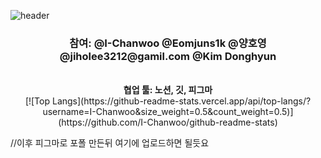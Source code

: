 ![header](https://capsule-render.vercel.app/api?type=venom&height=200&text=웹%20프로젝트)

<div style = "text-align: center;">
  <h3>참여: @I-Chanwoo @Eomjuns1k @양호영 @jiholee3212@gamil.com @Kim Donghyun</h3><br>
  <b>협업 툴: 노션, 깃, 피그마</b><br>
  [![Top Langs](https://github-readme-stats.vercel.app/api/top-langs/?username=I-Chanwoo&size_weight=0.5&count_weight=0.5)](https://github.com/I-Chanwoo/github-readme-stats)
</div>

//이후 피그마로 포폴 만든뒤 여기에 업로드하면 될듯요
